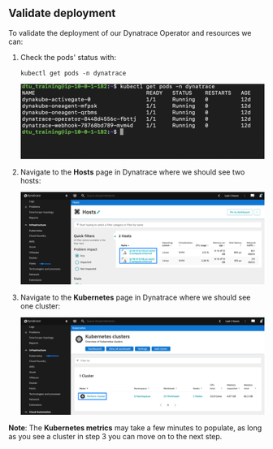 ## Validate deployment

To validate the deployment of our Dynatrace Operator and resources we can:
1. Check the pods' status with:
   
    ```
    kubectl get pods -n dynatrace
    ```

    ![Dynatrace Pod Status](../../../assets/images/dynatrace_pod_status.png)

2. Navigate to the **Hosts** page in Dynatrace where we should see two hosts:
   
   ![Hosts](../../../assets/images/hosts_status.png)

3. Navigate to the **Kubernetes** page in Dynatrace where we should see one cluster:
   
   ![Kubernetes Cluster](../../../assets/images/k8s_cluster_status.png)

   

**Note**: The **Kubernetes metrics** may take a few minutes to populate, as long as you see a cluster in step 3 you can move on to the next step.

